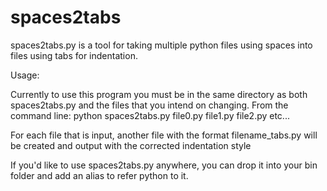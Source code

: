 # spaces2tabs
spaces2tabs.py is a tool for taking multiple python files using spaces into files using tabs for indentation. 

Usage:

Currently to use this program you must be in the same directory as both spaces2tabs.py and the files that you intend on changing. 
From the command line:
python spaces2tabs.py file0.py file1.py file2.py etc...

For each file that is input, another file with the format filename_tabs.py will be created and output with the corrected indentation style

If you'd like to use spaces2tabs.py anywhere, you can drop it into your bin folder and add an alias to refer python to it. 
